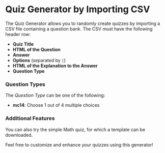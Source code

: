 # Quiz Generator by Importing CSV

The Quiz Generator allows you to randomly create quizzes by importing a CSV file containing a question bank. The CSV must have the following header row:

- **Quiz Title**
- **HTML of the Question**
- **Answer**
- **Options** (separated by `|`)
- **HTML of the Explanation to the Answer**
- **Question Type**

### Question Types

The _Question Type_ can be one of the following:

- **mc14**: Choose 1 out of 4 multiple choices

### Additional Features

You can also try the simple Math quiz, for which a template can be downloaded.

Feel free to customize and enhance your quizzes using this generator!
